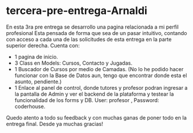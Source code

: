 # tercera-pre-entrega-Arnaldi

En esta 3ra pre entrega se desarrollo una pagina relacionada a mi perfil profesional
Esta pensada de forma que sea de un pasar intuitivo, contando con acceso a cada una de las solicitudes de esta entrega en la parte superior derecha.
Cuenta con:

- 1 pagina de inicio.
- 3 Class en Models: Cursos, Contacto y Jugadas.
- 1 Buscador de Cursos por medio de Camadas. (No lo he podido hacer funcionar con la Base de Datos aun, tengo que encontrar donde esta el asunto, pendiente.)
- 1 Enlace al panel de control, donde tutores y profesor podran ingresar a la pantalla de Admin y ver el backend de la plataforma y testear la funcionalidad de los forms y DB. User: profesor , Password: coderhouse.

Quedo atento a todo su feedback y con muchas ganas de poner todo en la entrega final. Desde ya muchas gracias!
